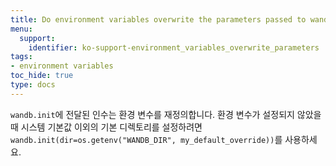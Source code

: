```yaml
---
title: Do environment variables overwrite the parameters passed to wandb.init()?
menu:
  support:
    identifier: ko-support-environment_variables_overwrite_parameters
tags:
- environment variables
toc_hide: true
type: docs
---
```


`wandb.init`에 전달된 인수는 환경 변수를 재정의합니다. 환경 변수가 설정되지 않았을 때 시스템 기본값 이외의 기본 디렉토리를 설정하려면 `wandb.init(dir=os.getenv("WANDB_DIR", my_default_override))`를 사용하세요.
